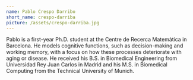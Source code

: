 ```yaml
---
name: Pablo Crespo Darribo
short_name: crespo-darriba
picture: /assets/crespo-darriba.jpg
---
```

Pablo is a first-year Ph.D. student at the Centre de Recerca Matemàtica in Barcelona. He models cognitive functions, such as decision-making and working memory, with a focus on how these processes deteriorate with aging or disease. He received his B.S. in Biomedical Engineering from Universidad Rey Juan Carlos in Madrid and his M.S. in Biomedical Computing from the Technical University of Munich.
